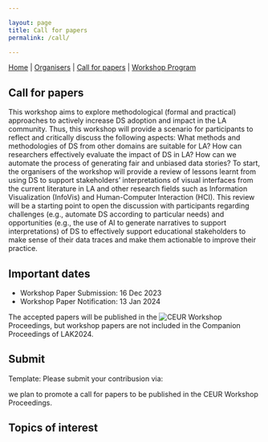 ```yaml
---

layout: page
title: Call for papers
permalink: /call/

---
```


[Home]({{site.baseurl}}/index) | [Organisers]({{site.baseurl}}/about) | [Call for papers]({{site.baseurl}}/call) | [Workshop Program]({{site.baseurl}}/program)

## Call for papers

This workshop aims to explore methodological (formal and practical) approaches to actively increase 
DS adoption and impact in the LA community. Thus, this workshop will provide a scenario for 
participants to reflect and critically discuss the following aspects:  What methods and 
methodologies of DS from other domains are suitable for LA? How can researchers effectively 
evaluate the impact of DS in LA? How can we automate the process of generating fair and unbiased 
data stories? To start, the organisers of the workshop will provide a review of lessons learnt from 
using DS to support stakeholders’ interpretations of visual interfaces from the current literature 
in LA and other research fields such as Information Visualization (InfoVis) and Human-Computer 
Interaction (HCI). This review will be a starting point to open the discussion with participants 
regarding challenges (e.g., automate DS according to particular needs) and opportunities (e.g., the 
use of AI to generate narratives to support interpretations) of DS to effectively support 
educational stakeholders to make sense of their data traces and make them actionable to improve 
their practice. 

## Important dates

- Workshop Paper Submission: 16 Dec 2023
- Workshop Paper Notification: 13 Jan 2024

The accepted papers will be published in the ![CEUR](https://ceur-ws.org/) Workshop Proceedings, but workshop papers are not included in the Companion Proceedings of LAK2024.

## Submit

Template: 
Please submit your contribusion via: 

we plan to promote a call for papers to be published in the CEUR Workshop Proceedings.
 
## Topics of interest
